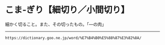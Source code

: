 # こま‐ぎり【細切り／小間切り】

細かく切ること。また、その切ったもの。「―の肉」

---
`https://dictionary.goo.ne.jp/word/%E7%B4%B0%E5%88%87%E3%82%8A/`